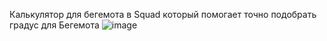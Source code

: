 Калькулятор для бегемота в Squad который помогает точно подобрать градус для Бегемота 
![image](https://github.com/user-attachments/assets/93c8aed6-8fb2-4d63-8c89-a0c7b3bbbdc8)
